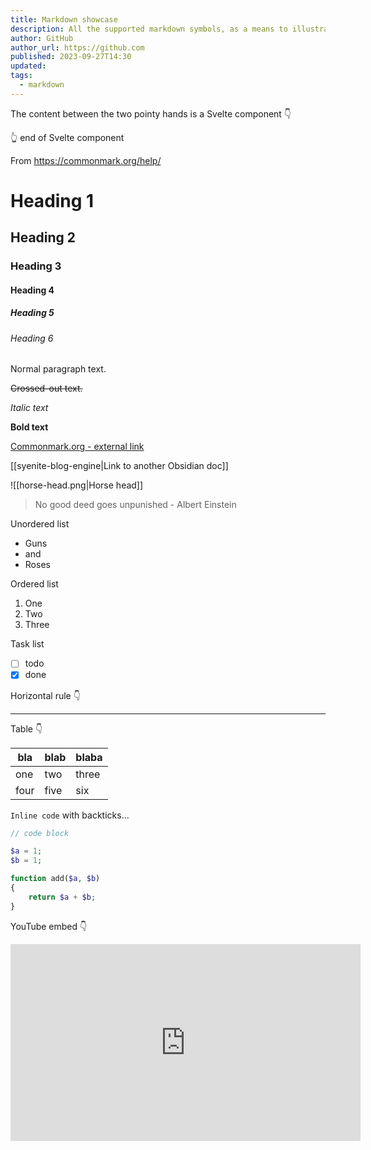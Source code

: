 ```yaml
---
title: Markdown showcase
description: All the supported markdown symbols, as a means to illustrate and visualize markdown rendering and styling
author: GitHub
author_url: https://github.com
published: 2023-09-27T14:30
updated:
tags:
  - markdown
---
```


The content between the two pointy hands is a Svelte component 👇

<script>
	import UpdatedAt from "../../../components/UpdatedAt.svelte";
</script>

<UpdatedAt updatedAt="2024-02-02T00:00" />

👆 end of Svelte component

From https://commonmark.org/help/

# Heading 1

## Heading 2

### Heading 3

#### Heading 4

##### Heading 5

###### Heading 6

Normal paragraph text.

~~Crossed-out text.~~

*Italic text*

**Bold text**

[Commonmark.org - external link](https://commonmark.org/)

[[syenite-blog-engine|Link to another Obsidian doc]]

![[horse-head.png|Horse head]]

> No good deed goes unpunished - Albert Einstein

Unordered list

* Guns
* and
* Roses

Ordered list

1. One
2. Two
3. Three

Task list

- [ ] todo
- [x] done

Horizontal rule 👇

---

Table 👇

bla | blab | blaba
---|---|---
one | two | three
four | five | six

`Inline code` with backticks...


```php
// code block

$a = 1;
$b = 1;

function add($a, $b)
{
	return $a + $b;
}
```

YouTube embed 👇

<iframe width="560" height="315" src="https://www.youtube.com/embed/dQw4w9WgXcQ?si=irL0jY5wqb1niu9u" title="YouTube video player" frameborder="0" allow="accelerometer; autoplay; clipboard-write; encrypted-media; gyroscope; picture-in-picture; web-share" allowfullscreen></iframe>
